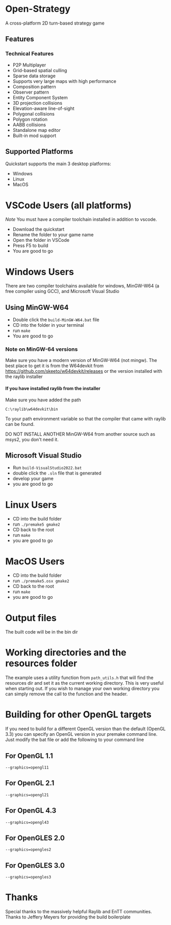 # Open-Strategy

A cross-platform 2D turn-based strategy game

## Features

### Technical Features

- P2P Multiplayer
- Grid-based spatial culling
- Sparse data storage
- Supports very large maps with high performance
- Composition pattern
- Observer pattern
- Entity Component System
- 3D projection collisions
- Elevation-aware line-of-sight
- Polygonal collisions
- Polygon rotation
- AABB collisions
- Standalone map editor
- Built-in mod support

## Supported Platforms

Quickstart supports the main 3 desktop platforms:

- Windows
- Linux
- MacOS

# VSCode Users (all platforms)

_Note_ You must have a compiler toolchain installed in addition to vscode.

- Download the quickstart
- Rename the folder to your game name
- Open the folder in VSCode
- Press F5 to build
- You are good to go

# Windows Users

There are two compiler toolchains available for windows, MinGW-W64 (a free compiler using GCC), and Microsoft Visual Studio

## Using MinGW-W64

- Double click the `build-MinGW-W64.bat` file
- CD into the folder in your terminal
- run `make`
- You are good to go

### Note on MinGW-64 versions

Make sure you have a modern version of MinGW-W64 (not mingw).
The best place to get it is from the W64devkit from
https://github.com/skeeto/w64devkit/releases
or the version installed with the raylib installer

#### If you have installed raylib from the installer

Make sure you have added the path

`C:\raylib\w64devkit\bin`

To your path environment variable so that the compiler that came with raylib can be found.

DO NOT INSTALL ANOTHER MinGW-W64 from another source such as msys2, you don't need it.

## Microsoft Visual Studio

- Run `build-VisualStudio2022.bat`
- double click the `.sln` file that is generated
- develop your game
- you are good to go

# Linux Users

- CD into the build folder
- run `./premake5 gmake2`
- CD back to the root
- run `make`
- you are good to go

# MacOS Users

- CD into the build folder
- run `./premake5.osx gmake2`
- CD back to the root
- run `make`
- you are good to go

# Output files

The built code will be in the bin dir

# Working directories and the resources folder

The example uses a utility function from `path_utils.h` that will find the resources dir and set it as the current working directory. This is very useful when starting out. If you wish to manage your own working directory you can simply remove the call to the function and the header.

# Building for other OpenGL targets

If you need to build for a different OpenGL version than the default (OpenGL 3.3) you can specify an OpenGL version in your premake command line. Just modify the bat file or add the following to your command line

## For OpenGL 1.1

`--graphics=opengl11`

## For OpenGL 2.1

`--graphics=opengl21`

## For OpenGL 4.3

`--graphics=opengl43`

## For OpenGLES 2.0

`--graphics=opengles2`

## For OpenGLES 3.0

`--graphics=opengles3`

# Thanks

Special thanks to the massively helpful Raylib and EnTT communities. Thanks to Jeffery Meyers for providing the build boilerplate
